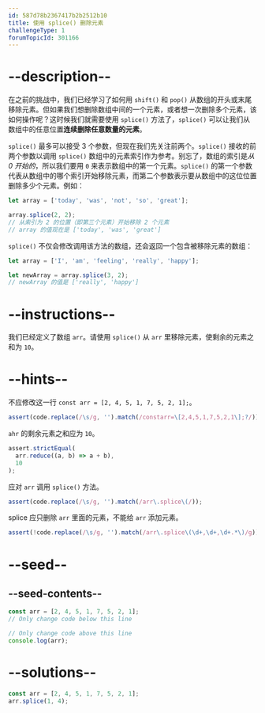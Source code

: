 ```yaml
---
id: 587d78b2367417b2b2512b10
title: 使用 splice() 删除元素
challengeType: 1
forumTopicId: 301166
---
```


# --description--

在之前的挑战中，我们已经学习了如何用 `shift()` 和 `pop()` 从数组的开头或末尾移除元素。但如果我们想删除数组中间的一个元素，或者想一次删除多个元素，该如何操作呢？这时候我们就需要使用 `splice()` 方法了，`splice()` 可以让我们从数组中的任意位置**连续删除任意数量的元素**。

`splice()` 最多可以接受 3 个参数，但现在我们先关注前两个。`splice()` 接收的前两个参数以调用 `splice()` 数组中的元素索引作为参考。别忘了，数组的索引是*从 0 开始的*，所以我们要用 `0` 来表示数组中的第一个元素。`splice()` 的第一个参数代表从数组中的哪个索引开始移除元素，而第二个参数表示要从数组中的这位位置删除多少个元素。例如：

```js
let array = ['today', 'was', 'not', 'so', 'great'];

array.splice(2, 2);
// 从索引为 2 的位置（即第三个元素）开始移除 2 个元素
// array 的值现在是 ['today', 'was', 'great']
```

`splice()` 不仅会修改调用该方法的数组，还会返回一个包含被移除元素的数组：

```js
let array = ['I', 'am', 'feeling', 'really', 'happy'];

let newArray = array.splice(3, 2);
// newArray 的值是 ['really', 'happy']
```

# --instructions--

我们已经定义了数组 `arr`。请使用 `splice()` 从 `arr` 里移除元素，使剩余的元素之和为 `10`。

# --hints--

不应修改这一行 `const arr = [2, 4, 5, 1, 7, 5, 2, 1];`。

```js
assert(code.replace(/\s/g, '').match(/constarr=\[2,4,5,1,7,5,2,1\];?/));
```

`ahr` 的剩余元素之和应为 `10`。

```js
assert.strictEqual(
  arr.reduce((a, b) => a + b),
  10
);
```

应对 `arr` 调用 `splice()` 方法。

```js
assert(code.replace(/\s/g, '').match(/arr\.splice\(/));
```

splice 应只删除 `arr` 里面的元素，不能给 `arr` 添加元素。

```js
assert(!code.replace(/\s/g, '').match(/arr\.splice\(\d+,\d+,\d+.*\)/g));
```

# --seed--

## --seed-contents--

```js
const arr = [2, 4, 5, 1, 7, 5, 2, 1];
// Only change code below this line

// Only change code above this line
console.log(arr);
```

# --solutions--

```js
const arr = [2, 4, 5, 1, 7, 5, 2, 1];
arr.splice(1, 4);
```

